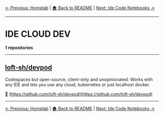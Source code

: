 [← Previous: Homelab](homelab.txt) | [🏠 Back to README](../README.md) | [Next: Ide Code Notebooks →](ide-code-notebooks.txt)

---

# IDE CLOUD DEV

**1 repositories**

---

## [loft-sh/devpod](https://github.com/loft-sh/devpod)

Codespaces but open-source, client-only and unopinionated: Works with any IDE and lets you use any cloud, kubernetes or just localhost docker.

🔗 [https://github.com/loft-sh/devpod](https://github.com/loft-sh/devpod)

---


[← Previous: Homelab](homelab.txt) | [🏠 Back to README](../README.md) | [Next: Ide Code Notebooks →](ide-code-notebooks.txt)
